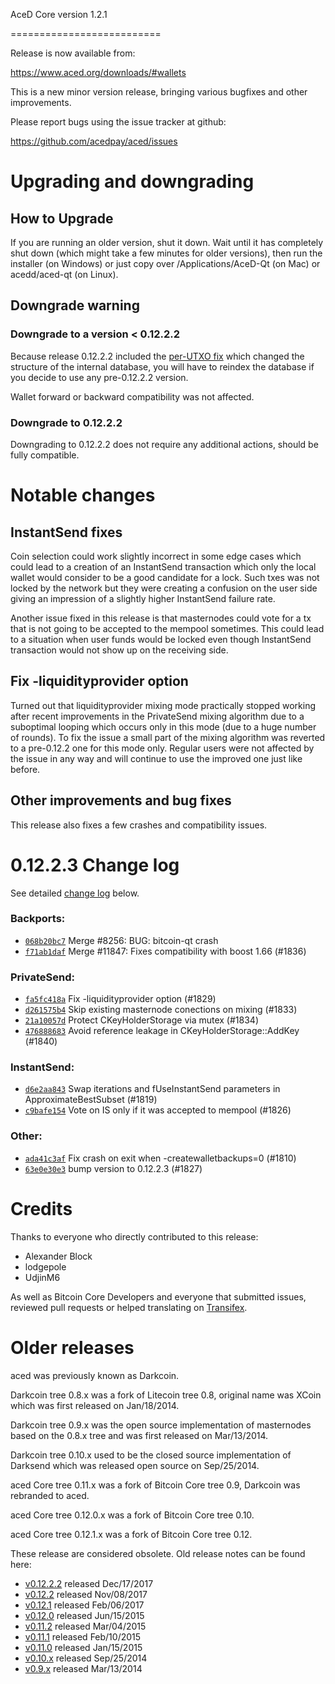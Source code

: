 AceD Core version 1.2.1

==========================

Release is now available from:

  <https://www.aced.org/downloads/#wallets>

This is a new minor version release, bringing various bugfixes and other
improvements.

Please report bugs using the issue tracker at github:

  <https://github.com/acedpay/aced/issues>


Upgrading and downgrading
=========================

How to Upgrade
--------------

If you are running an older version, shut it down. Wait until it has completely
shut down (which might take a few minutes for older versions), then run the
installer (on Windows) or just copy over /Applications/AceD-Qt (on Mac) or
acedd/aced-qt (on Linux).

Downgrade warning
-----------------

### Downgrade to a version < 0.12.2.2

Because release 0.12.2.2 included the [per-UTXO fix](release-notes/aced/release-notes-0.12.2.2.md#per-utxo-fix)
which changed the structure of the internal database, you will have to reindex
the database if you decide to use any pre-0.12.2.2 version.

Wallet forward or backward compatibility was not affected.

### Downgrade to 0.12.2.2

Downgrading to 0.12.2.2 does not require any additional actions, should be
fully compatible.

Notable changes
===============

InstantSend fixes
-----------------

Coin selection could work slightly incorrect in some edge cases which could
lead to a creation of an InstantSend transaction which only the local wallet
would consider to be a good candidate for a lock. Such txes was not locked by
the network but they were creating a confusion on the user side giving an
impression of a slightly higher InstantSend failure rate.

Another issue fixed in this release is that masternodes could vote for a tx
that is not going to be accepted to the mempool sometimes. This could lead to
a situation when user funds would be locked even though InstantSend transaction
would not show up on the receiving side.

Fix -liquidityprovider option
-----------------------------

Turned out that liquidityprovider mixing mode practically stopped working after
recent improvements in the PrivateSend mixing algorithm due to a suboptimal
looping which occurs only in this mode (due to a huge number of rounds). To fix
the issue a small part of the mixing algorithm was reverted to a pre-0.12.2 one
for this mode only. Regular users were not affected by the issue in any way and
will continue to use the improved one just like before.

Other improvements and bug fixes
--------------------------------

This release also fixes a few crashes and compatibility issues.


0.12.2.3 Change log
===================

See detailed [change log](https://github.com/acedpay/aced/compare/v0.12.2.2...acedpay:v0.12.2.3) below.

### Backports:
- [`068b20bc7`](https://github.com/acedpay/aced/commit/068b20bc7) Merge #8256: BUG: bitcoin-qt crash
- [`f71ab1daf`](https://github.com/acedpay/aced/commit/f71ab1daf) Merge #11847: Fixes compatibility with boost 1.66 (#1836)

### PrivateSend:
- [`fa5fc418a`](https://github.com/acedpay/aced/commit/fa5fc418a) Fix -liquidityprovider option (#1829)
- [`d261575b4`](https://github.com/acedpay/aced/commit/d261575b4) Skip existing masternode conections on mixing (#1833)
- [`21a10057d`](https://github.com/acedpay/aced/commit/21a10057d) Protect CKeyHolderStorage via mutex (#1834)
- [`476888683`](https://github.com/acedpay/aced/commit/476888683) Avoid reference leakage in CKeyHolderStorage::AddKey (#1840)

### InstantSend:
- [`d6e2aa843`](https://github.com/acedpay/aced/commit/d6e2aa843) Swap iterations and fUseInstantSend parameters in ApproximateBestSubset (#1819)
- [`c9bafe154`](https://github.com/acedpay/aced/commit/c9bafe154) Vote on IS only if it was accepted to mempool (#1826)

### Other:
- [`ada41c3af`](https://github.com/acedpay/aced/commit/ada41c3af) Fix crash on exit when -createwalletbackups=0 (#1810)
- [`63e0e30e3`](https://github.com/acedpay/aced/commit/63e0e30e3) bump version to 0.12.2.3 (#1827)

Credits
=======

Thanks to everyone who directly contributed to this release:

- Alexander Block
- lodgepole
- UdjinM6

As well as Bitcoin Core Developers and everyone that submitted issues,
reviewed pull requests or helped translating on
[Transifex](https://www.transifex.com/projects/p/aced/).


Older releases
==============

aced was previously known as Darkcoin.

Darkcoin tree 0.8.x was a fork of Litecoin tree 0.8, original name was XCoin
which was first released on Jan/18/2014.

Darkcoin tree 0.9.x was the open source implementation of masternodes based on
the 0.8.x tree and was first released on Mar/13/2014.

Darkcoin tree 0.10.x used to be the closed source implementation of Darksend
which was released open source on Sep/25/2014.

aced Core tree 0.11.x was a fork of Bitcoin Core tree 0.9,
Darkcoin was rebranded to aced.

aced Core tree 0.12.0.x was a fork of Bitcoin Core tree 0.10.

aced Core tree 0.12.1.x was a fork of Bitcoin Core tree 0.12.

These release are considered obsolete. Old release notes can be found here:

- [v0.12.2.2](release-notes/aced/release-notes-0.12.2.2.md) released Dec/17/2017
- [v0.12.2](release-notes/aced/release-notes-0.12.2.md) released Nov/08/2017
- [v0.12.1](release-notes/aced/release-notes-0.12.1.md) released Feb/06/2017
- [v0.12.0](release-notes/aced/release-notes-0.12.0.md) released Jun/15/2015
- [v0.11.2](release-notes/aced/release-notes-0.11.2.md) released Mar/04/2015
- [v0.11.1](release-notes/aced/release-notes-0.11.1.md) released Feb/10/2015
- [v0.11.0](release-notes/aced/release-notes-0.11.0.md) released Jan/15/2015
- [v0.10.x](release-notes/aced/release-notes-0.10.0.md) released Sep/25/2014
- [v0.9.x](release-notes/aced/release-notes-0.9.0.md) released Mar/13/2014
